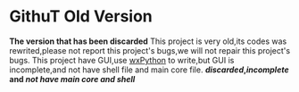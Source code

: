 # GithuT Old Version
**The version that has been discarded**
This project is very old,its codes was rewrited,please not report this project's bugs,we will not repair this project's bugs.
This project have GUI,use [wxPython](https://www.wxpython.org) to write,but GUI is incomplete,and not have shell file and main core file.
**_discarded_,_incomplete_ and _not have main core and shell_**
